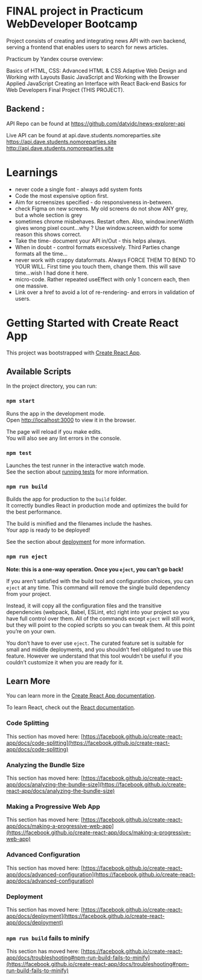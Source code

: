 # FINAL project in Practicum WebDeveloper Bootcamp

Project consists of creating and integrating news API with own backend, serving a frontend that enables users to search for news articles.

Practicum by Yandex course overview:

Basics of HTML, CSS:
Advanced HTML & CSS
Adaptive Web Design and Working with Layouts
Basic JavaScript and Working with the Browser
Applied JavaScript
Creating an Interface with React
Back-end Basics for Web Developers
Final Project (THIS PROJECT).

## Backend : 
API Repo can be found at 
https://github.com/datvidc/news-explorer-api

Live API can be found at
api.dave.students.nomoreparties.site https://api.dave.students.nomoreparties.site http://api.dave.students.nomoreparties.site


# Learnings
- never code a single font - always add system fonts
- Code the most expensive option first. 
- Aim for screensizes specified - do responsiveness in-between.
- check Figma on new screens. My old screens do not show ANY grey, but a whole section is grey
- sometimes chrome misbehaves. Restart often. Also, window.innerWidth gives wrong pixel count...why ? 
  Use window.screen.width for some reason this shows correct. 
- Take the time- document your API in/Out - this helps always. 
- When in doubt - control formats excessively. Third Parties change formats all the time... 
- never work with crappy dataformats. Always FORCE THEM TO BEND TO YOUR WILL. First time you touch them, change them. 
  this will save time...wish I had done it here.
- micro-code. Rather repeated useEffect with only 1 concern each, then one massive. 
- Link over a href to avoid a lot of re-rendering- and errors in validation of users. 

# Getting Started with Create React App

This project was bootstrapped with [Create React App](https://github.com/facebook/create-react-app).

## Available Scripts

In the project directory, you can run:

### `npm start`

Runs the app in the development mode.\
Open [http://localhost:3000](http://localhost:3000) to view it in the browser.

The page will reload if you make edits.\
You will also see any lint errors in the console.

### `npm test`

Launches the test runner in the interactive watch mode.\
See the section about [running tests](https://facebook.github.io/create-react-app/docs/running-tests) for more information.

### `npm run build`

Builds the app for production to the `build` folder.\
It correctly bundles React in production mode and optimizes the build for the best performance.

The build is minified and the filenames include the hashes.\
Your app is ready to be deployed!

See the section about [deployment](https://facebook.github.io/create-react-app/docs/deployment) for more information.

### `npm run eject`

**Note: this is a one-way operation. Once you `eject`, you can’t go back!**

If you aren’t satisfied with the build tool and configuration choices, you can `eject` at any time. This command will remove the single build dependency from your project.

Instead, it will copy all the configuration files and the transitive dependencies (webpack, Babel, ESLint, etc) right into your project so you have full control over them. All of the commands except `eject` will still work, but they will point to the copied scripts so you can tweak them. At this point you’re on your own.

You don’t have to ever use `eject`. The curated feature set is suitable for small and middle deployments, and you shouldn’t feel obligated to use this feature. However we understand that this tool wouldn’t be useful if you couldn’t customize it when you are ready for it.

## Learn More

You can learn more in the [Create React App documentation](https://facebook.github.io/create-react-app/docs/getting-started).

To learn React, check out the [React documentation](https://reactjs.org/).

### Code Splitting

This section has moved here: [https://facebook.github.io/create-react-app/docs/code-splitting](https://facebook.github.io/create-react-app/docs/code-splitting)

### Analyzing the Bundle Size

This section has moved here: [https://facebook.github.io/create-react-app/docs/analyzing-the-bundle-size](https://facebook.github.io/create-react-app/docs/analyzing-the-bundle-size)

### Making a Progressive Web App

This section has moved here: [https://facebook.github.io/create-react-app/docs/making-a-progressive-web-app](https://facebook.github.io/create-react-app/docs/making-a-progressive-web-app)

### Advanced Configuration

This section has moved here: [https://facebook.github.io/create-react-app/docs/advanced-configuration](https://facebook.github.io/create-react-app/docs/advanced-configuration)

### Deployment

This section has moved here: [https://facebook.github.io/create-react-app/docs/deployment](https://facebook.github.io/create-react-app/docs/deployment)

### `npm run build` fails to minify

This section has moved here: [https://facebook.github.io/create-react-app/docs/troubleshooting#npm-run-build-fails-to-minify](https://facebook.github.io/create-react-app/docs/troubleshooting#npm-run-build-fails-to-minify)
